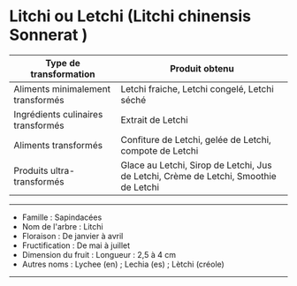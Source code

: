 # Litchi ou Letchi (Litchi chinensis Sonnerat )

| **Type de transformation**         | **Produit obtenu**                                                                   |
| ---------------------------------- | ------------------------------------------------------------------------------------ |
| Aliments minimalement transformés  | Letchi fraiche, Letchi congelé, Letchi séché                                         |
| Ingrédients culinaires transformés | Extrait de Letchi                                                                    |
| Aliments transformés               | Confiture de Letchi, gelée de Letchi, compote de Letchi                              |
| Produits ultra-transformés         | Glace au Letchi, Sirop de Letchi, Jus de Letchi, Crème de Letchi, Smoothie de Letchi |

---

- Famille : Sapindacées
- Nom de l'arbre : Litchi
- Floraison : De janvier à avril
- Fructification : De mai à juillet
- Dimension du fruit : Longueur : 2,5 à 4 cm
- Autres noms : Lychee (en) ; Lechia (es) ; Lètchi (créole)

---
